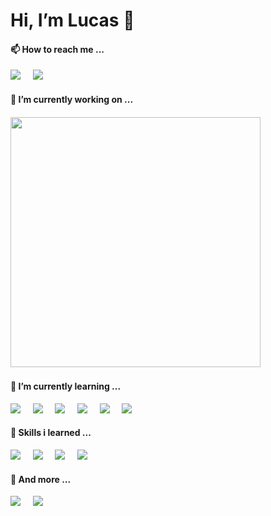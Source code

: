 <h1> Hi, I’m Lucas 👋 </h1>

<h4> 📫 How to reach me ... </h4>
<p>
  <a href="https://www.linkedin.com/in/lucaslokchan"><img src="https://img.shields.io/badge/-lucaslokchan-0A66C2?logo=LinkedIn&style=for-the-badge&logoColor=white"></a>&nbsp;&nbsp;&nbsp;&nbsp;
  <a href="mailto:lucas.lokchan@gmail.com"><img src="https://img.shields.io/badge/-lucas.lokchan@gmail.com-EA4335?logo=Gmail&style=for-the-badge&logoColor=white"></a>&nbsp;&nbsp;&nbsp;&nbsp;
</p>

<h4> 💞️ I’m currently working on ... <h4>
<p>
  <a href="https://github.com/lucaslokchan/proto-sbts"><img src="https://img.shields.io/badge/-Soulbound%20Token-black?logo=ethereum&style=for-the-badge&logoColor=white" width="400"></a>&nbsp;&nbsp;&nbsp;&nbsp;
</p>
  
<h4> 🌱 I’m currently learning ... </h4>
<p>
  <a href="#"><img src="https://img.shields.io/badge/next.js-000000?style=for-the-badge&logo=next.js&logoColor=white"></a>&nbsp;&nbsp;&nbsp;&nbsp;
  <a href="#"><img src="https://img.shields.io/badge/Javascript-F7DF1E?style=for-the-badge&logo=javascript&logoColor=white"></a>&nbsp;&nbsp;&nbsp;&nbsp;
  <a href="#"><img src="https://img.shields.io/badge/Solidity-363636?style=for-the-badge&logo=solidity&logoColor=white"></a>&nbsp;&nbsp;&nbsp;&nbsp;
  <a href="#"><img src="https://img.shields.io/badge/-Ethereum-3C3C3D?logo=ethereum&style=for-the-badge&logoColor=white"></a>&nbsp;&nbsp;&nbsp;&nbsp;
  <a href="#"><img src="https://img.shields.io/badge/Web3.js-F16822?style=for-the-badge&logo=web3.js&logoColor=white"></a>&nbsp;&nbsp;&nbsp;&nbsp;
  <a href="#"><img src="https://img.shields.io/badge/Figma-F24E1E?style=for-the-badge&logo=figma&logoColor=white"></a>&nbsp;&nbsp;&nbsp;&nbsp;
</p>  

<h4> 👀 Skills i learned ... </h4>
<p>
  <a href="#"><img src="https://img.shields.io/badge/Python-3776AB?style=for-the-badge&logo=python&logoColor=white"></a>&nbsp;&nbsp;&nbsp;&nbsp;
  <a href="#"><img src="https://img.shields.io/badge/TensorFlow-FF6F00?style=for-the-badge&logo=tensorflow&logoColor=white"></a>&nbsp;&nbsp;&nbsp;&nbsp;
  <a href="#"><img src="https://img.shields.io/badge/Pandas-150458?style=for-the-badge&logo=pandas&logoColor=white"></a>&nbsp;&nbsp;&nbsp;&nbsp;
  <a href="#"><img src="https://img.shields.io/badge/Numpy-013243?style=for-the-badge&logo=numpy&logoColor=white"></a>&nbsp;&nbsp;&nbsp;&nbsp;
</p>

<h4> 💬 And more ... </h4>
<p>
  <a href="https://www.goodreads.com/lucaslokchan"><img src="https://img.shields.io/badge/Goodreads-372213?style=for-the-badge&logo=goodreads&logoColor=white"></a>&nbsp;&nbsp;&nbsp;&nbsp;
  <a href="https://medium.com/@lucas.lokchan"><img src="https://img.shields.io/badge/medium-black?style=for-the-badge&logo=medium&logoColor=white"></a>&nbsp;&nbsp;&nbsp;&nbsp;
</p>





<!---
<h4> Stats ...</h4>
[![Top Langs](https://github-readme-stats.vercel.app/api/top-langs/?username=lucaslokchan&layout=compact)](https://github.com/lucaslokchan)
[![Anurag's GitHub stats](https://github-readme-stats.vercel.app/api?username=lucaslokchan&show_icons=true)](https://github.com/lucaslokchan)
[![Readme Card](https://github-readme-stats.vercel.app/api/pin/?username=lucaslokchan&repo=proto-sbts)](https://github.com/lucaslokchan/proto-sbts)
[![Last updated: less than 1 hour*](https://img.shields.io/badge/last%20updated-less%20than%201%20hour*-green)](#)
--->
<!---
lucaslokchan/lucaslokchan is a ✨ special ✨ repository because its `README.md` (this file) appears on your GitHub profile.
You can click the Preview link to take a look at your changes.
--->
